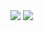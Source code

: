 <img src="https://github-readme-stats.vercel.app/api?username=YatsukiRenka&count_private=true&show_icons=true&icon_color=CE1D2D&text_color=718096&bg_color=00000000&hide_title=false&hide_border=true" />

<img src="https://gist.github.com/YatsukiRenka/907202e76587ed1fe131031d61aba68c" />
